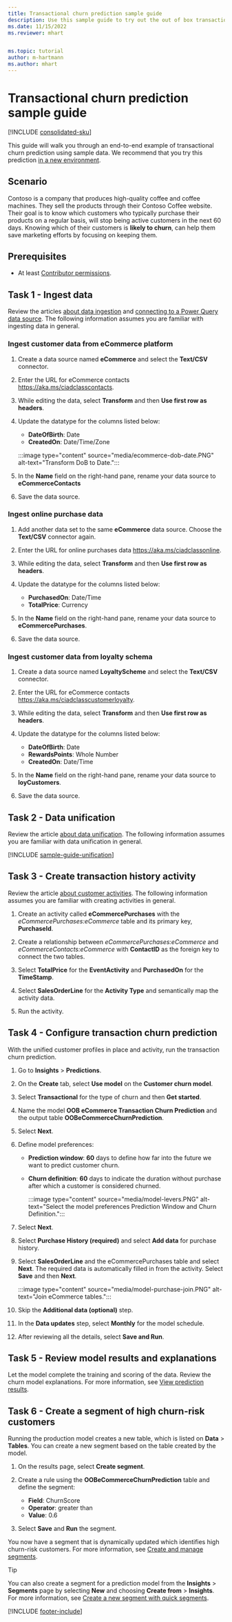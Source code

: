 ```yaml
---
title: Transactional churn prediction sample guide
description: Use this sample guide to try out the out of box transactional churn prediction model.
ms.date: 11/15/2022
ms.reviewer: mhart


ms.topic: tutorial
author: m-hartmann
ms.author: mhart
---
```


# Transactional churn prediction sample guide

[!INCLUDE [consolidated-sku](./includes/consolidated-sku.md)]

This guide will walk you through an end-to-end example of transactional churn prediction using sample data. We recommend that you try this prediction [in a new environment](manage-environments.md).

## Scenario

Contoso is a company that produces high-quality coffee and coffee machines. They sell the products through their Contoso Coffee website. Their goal is to know which customers who typically purchase their products on a regular basis, will stop being active customers in the next 60 days. Knowing which of their customers is **likely to churn**, can help them save marketing efforts by focusing on keeping them.

## Prerequisites

- At least [Contributor permissions](permissions.md).

## Task 1 - Ingest data

Review the articles [about data ingestion](data-sources.md) and [connecting to a Power Query data source](connect-power-query.md). The following information assumes you are familiar with ingesting data in general.

### Ingest customer data from eCommerce platform

1. Create a data source named **eCommerce** and select the **Text/CSV** connector.

1. Enter the URL for eCommerce contacts https://aka.ms/ciadclasscontacts.

1. While editing the data, select **Transform** and then **Use first row as headers**.

1. Update the datatype for the columns listed below:

   - **DateOfBirth**: Date
   - **CreatedOn**: Date/Time/Zone

   :::image type="content" source="media/ecommerce-dob-date.PNG" alt-text="Transform DoB to Date.":::

1. In the **Name** field on the right-hand pane, rename your data source to **eCommerceContacts**

1. Save the data source.

### Ingest online purchase data

1. Add another data set to the same **eCommerce** data source. Choose the **Text/CSV** connector again.

1. Enter the URL for online purchases data https://aka.ms/ciadclassonline.

1. While editing the data, select **Transform** and then **Use first row as headers**.

1. Update the datatype for the columns listed below:

   - **PurchasedOn**: Date/Time
   - **TotalPrice**: Currency

1. In the **Name** field on the right-hand pane, rename your data source to **eCommercePurchases**.

1. Save the data source.

### Ingest customer data from loyalty schema

1. Create a data source named **LoyaltyScheme** and select the **Text/CSV** connector.

1. Enter the URL for eCommerce contacts https://aka.ms/ciadclasscustomerloyalty.

1. While editing the data, select **Transform** and then **Use first row as headers**.

1. Update the datatype for the columns listed below:

   - **DateOfBirth**: Date
   - **RewardsPoints**: Whole Number
   - **CreatedOn**: Date/Time

1. In the **Name** field on the right-hand pane, rename your data source to **loyCustomers**.

1. Save the data source.

## Task 2 - Data unification

Review the article [about data unification](data-unification.md). The following information assumes you are familiar with data unification in general.

[!INCLUDE [sample-guide-unification](includes/sample-guide-unification.md)]

## Task 3 - Create transaction history activity

Review the article [about customer activities](activities.md). The following information assumes you are familiar with creating activities in general.

1. Create an activity called **eCommercePurchases** with the  *eCommercePurchases:eCommerce* table and its primary key, **PurchaseId**.

1. Create a relationship between *eCommercePurchases:eCommerce* and *eCommerceContacts:eCommerce* with **ContactID** as the foreign key to connect the two tables.

1. Select **TotalPrice** for the **EventActivity** and **PurchasedOn** for the **TimeStamp**.

1. Select **SalesOrderLine** for the **Activity Type** and semantically map the activity data.

1. Run the activity.

## Task 4 - Configure transaction churn prediction

With the unified customer profiles in place and activity, run the transaction churn prediction.

1. Go to **Insights** > **Predictions**.

1. On the **Create** tab, select **Use model** on the **Customer churn model**.

1. Select **Transactional** for the type of churn and then **Get started**.

1. Name the model **OOB eCommerce Transaction Churn Prediction** and the output table **OOBeCommerceChurnPrediction**.

1. Select **Next**.

1. Define model preferences:

   - **Prediction window**: **60** days to define how far into the future we want to predict customer churn.

   - **Churn definition**: **60** days to indicate the duration without purchase after which a customer is considered churned.

     :::image type="content" source="media/model-levers.PNG" alt-text="Select the model preferences Prediction Window and Churn Definition.":::

1. Select **Next**.

1. Select **Purchase History (required)** and select **Add data** for purchase history.

1. Select **SalesOrderLine** and the eCommercePurchases table and select **Next**. The required data is automatically filled in from the activity. Select **Save** and then **Next**.

   :::image type="content" source="media/model-purchase-join.PNG" alt-text="Join eCommerce tables.":::

1. Skip the **Additional data (optional)** step.

1. In the **Data updates** step, select **Monthly** for the model schedule.

1. After reviewing all the details, select **Save and Run**.

## Task 5 - Review model results and explanations

Let the model complete the training and scoring of the data. Review the churn model explanations. For more information, see [View prediction results](predict-transactional-churn.md#view-prediction-results).

## Task 6 - Create a segment of high churn-risk customers

Running the production model creates a new table, which is listed on **Data** > **Tables**. You can create a new segment based on the table created by the model.

1. On the results page, select **Create segment**.

1. Create a rule using the **OOBeCommerceChurnPrediction** table and define the segment:
   - **Field**: ChurnScore
   - **Operator**: greater than
   - **Value**: 0.6

1. Select **Save** and **Run** the segment.

You now have a segment that is dynamically updated which identifies high churn-risk customers. For more information, see [Create and manage segments](segments.md).

> [!TIP]
> You can also create a segment for a prediction model from the **Insights** > **Segments** page by selecting **New** and choosing **Create from** > **Insights**. For more information, see [Create a new segment with quick segments](segment-quick.md).

[!INCLUDE [footer-include](includes/footer-banner.md)]
